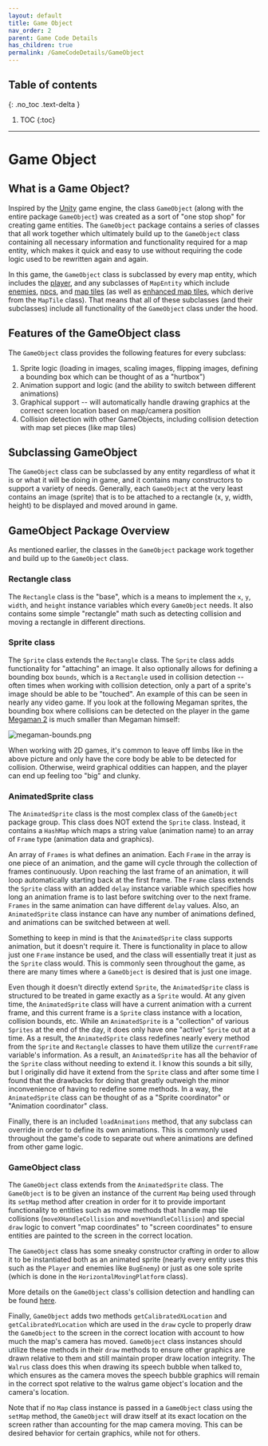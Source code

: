 ```yaml
---
layout: default
title: Game Object
nav_order: 2
parent: Game Code Details
has_children: true
permalink: /GameCodeDetails/GameObject
---
```


## Table of contents
{: .no_toc .text-delta }

1. TOC
{:toc}

---

# Game Object

## What is a Game Object?

Inspired by the [Unity](https://unity.com/) game engine, the class `GameObject` (along with the entire package `GameObject`) was
created as a sort of "one stop shop" for creating game entities. The `GameObject` package contains a series of classes that all work
together which ultimately build up to the `GameObject` class containing all necessary information and functionality required for a map entity,
which makes it quick and easy to use without requiring the code logic used to be rewritten again and again.

In this game, the `GameObject` class is subclassed by every map entity, which includes the [player](./player.md), 
and any subclasses of `MapEntity` which include [enemies](./MapSubSections/enemies.md), [npcs](./MapSubSections/npcs.md), and [map tiles](/GameDetails/Map/MapTilesAndTilesets) (as well as [enhanced map tiles](./MapSubSections/enhanced-map-tiles.md), which derive from the `MapTile` class).
That means that all of these subclasses (and their subclasses) include all functionality of the `GameObject` class under the hood.

## Features of the GameObject class

The `GameObject` class provides the following features for every subclass:

1. Sprite logic (loading in images, scaling images, flipping images, defining a bounding box which can be thought of as a "hurtbox")
2. Animation support and logic (and the ability to switch between different animations)
3. Graphical support -- will automatically handle drawing graphics at the correct screen location based on map/camera position
4. Collision detection with other GameObjects, including collision detection with map set pieces (like map tiles)

## Subclassing GameObject

The `GameObject` class can be subclassed by any entity regardless of what it is or what it will be doing in game, 
and it contains many constructors to support a variety of needs. Generally, each `GameObject` at the very least contains
an image (sprite) that is to be attached to a rectangle (x, y, width, height) to be displayed and moved around in game.

## GameObject Package Overview

As mentioned earlier, the classes in the `GameObject` package work together and build up to the `GameObject` class.

### Rectangle class

The `Rectangle` class is the "base", which is a means to implement the `x`, `y`, `width`, and `height` instance variables which every
`GameObject` needs. It also contains some simple "rectangle" math such as detecting collision and moving a rectangle in different directions.

### Sprite class

The `Sprite` class extends the `Rectangle` class. The `Sprite` class adds functionality for "attaching" an image.
It also optionally allows for defining a bounding box `bounds`, which is a `Rectangle` used in collision detection -- often times when working with collision detection,
only a part of a sprite's image should be able to be "touched". An example of this can be seen in nearly any video game. 
If you look at the following Megaman sprites, the bounding box where collisions can be detected on the player in the game [Megaman 2](https://www.youtube.com/watch?v=vuJ8Qr-3_zg) is much smaller than Megaman himself:

![megaman-bounds.png](../../assets/images/megaman-bounds.png)

When working with 2D games, it's common to leave off limbs like in the above picture and only have the core body be able to be
detected for collision. Otherwise, weird graphical oddities can happen, and the player can end up feeling too "big" and clunky.

### AnimatedSprite class

The `AnimatedSprite` class is the most complex class of the `GameObject` package group.
This class does NOT extend the `Sprite` class.
Instead, it contains a `HashMap` which maps a string value (animation name) to an array of `Frame` type (animation data and graphics). 

An array of `Frames` is what defines an animation. Each `Frame` in the array is one piece of an animation,
and the game will cycle through the collection of frames continuously. Upon reaching the last frame of an animation, it will loop automatically starting back at the first frame.
The `Frame` class extends the `Sprite` class with an added `delay` instance variable which specifies how long an animation frame is to
last before switching over to the next frame. `Frames` in the same animation can have different `delay` values. Also, an `AnimatedSprite` class instance can have
any number of animations defined, and animations can be switched between at well.

Something to keep in mind is that the `AnimatedSprite` class supports animation, but it doesn't require it. There is functionality in place to allow just one `Frame` instance
be used, and the class will essentially treat it just as the `Sprite` class would. This is commonly seen throughout the game, as there are many times where a `GameObject` is desired that is just one image. 

Even though it doesn't directly extend `Sprite`, the `AnimatedSprite` class is structured to be treated
in game exactly as a `Sprite` would. At any given time, the `AnimatedSprite` class will have a current animation with a current frame,
and this current frame is a `Sprite` class instance with a location, collision bounds, etc. While an `AnimatedSprite` is a "collection" of various
`Sprites` at the end of the day, it does only have one "active" `Sprite` out at a time. As a result, the `AnimatedSprite` class
redefines nearly every method from the `Sprite` and `Rectangle` classes to have them utilize the `currentFrame` variable's information.
As a result, an `AnimatedSprite` has all the behavior of the `Sprite` class without needing to extend it. I know this sounds a bit silly,
but I originally did have it extend from the `Sprite` class and after some time I found that the drawbacks for doing that greatly
outweigh the minor inconvenience of having to redefine some methods. In a way, the `AnimatedSprite` class can be thought of as a "Sprite coordinator" or "Animation coordinator" class.

Finally, there is an included `loadAnimations` method, that any subclass can override in order to define its own animations. This is commonly used throughout the game's code
to separate out where animations are defined from other game logic.

### GameObject class

The `GameObject` class extends from the `AnimatedSprite` class. The `GameObject` is to be given an instance
of the current `Map` being used through its `setMap` method after creation in order for it to provide important functionality to entities such as move methods that handle map tile collisions (`moveXHandleCollision` and `moveYHandleCollision`) and special `draw` logic to convert "map coordinates" to "screen coordinates" to ensure entities are painted to the screen in the correct location.

The `GameObject` class has some sneaky constructor crafting in order to allow it to be instantiated both as an animated sprite (nearly every entity uses this such as the `Player` and enemies like `BugEnemy`) or just as one sole sprite (which is done in the `HorizontalMovingPlatform` class).

More details on the `GameObject` class's collision detection and handling can be found [here](./PlayerSubSections/collision-detection.md).

Finally, `GameObject` adds two methods `getCalibratedXLocation` and `getCalibratedYLocation` which are used in the `draw` cycle
to properly draw the `GameObject` to the screen in the correct location with account to how much the map's camera has moved. `GameObject` class instances should
utilize these methods in their `draw` methods to ensure other graphics are drawn relative to them and still maintain proper draw location
integrity. The `Walrus` class does this when drawing its speech bubble when talked to, which ensures as the camera moves the speech bubble
graphics will remain in the correct spot relative to the walrus game object's location and the camera's location.

Note that if no `Map` class instance is passed in a `GameObject` class using the `setMap` method, the `GameObject` will draw itself
at its exact location on the screen rather than accounting for the map camera moving. This can be desired behavior for certain graphics,
while not for others.